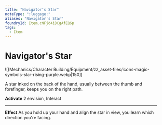 ```yaml
---
title: "Navigator's Star"
noteType: ":luggage:"
aliases: "Navigator's Star"
foundryId: Item.cNFjd4iDCgAfEQ6p
tags:
  - Item
---
```


# Navigator's Star
![[Mechanics/Character Building/Equipment/zz_asset-files/icons-magic-symbols-star-rising-purple.webp|150]]

A star inked on the back of the hand, usually between the thumb and forefinger, keeps you on the right path.

**Activate** 2 envision, Interact

* * *

**Effect** As you hold up your hand and align the star in view, you learn which direction you're facing.
